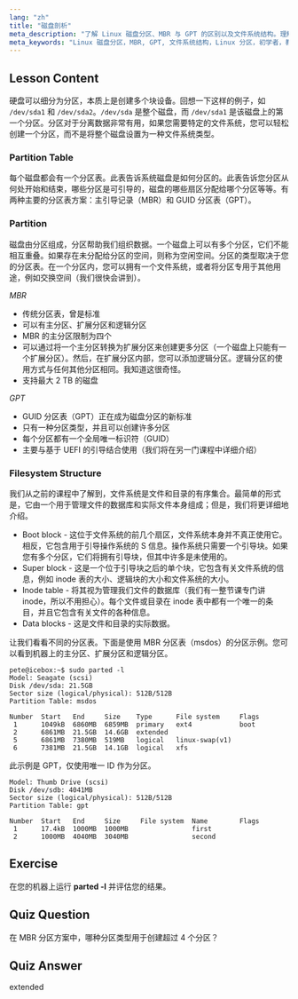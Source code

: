 ```yaml
---
lang: "zh"
title: "磁盘剖析"
meta_description: "了解 Linux 磁盘分区、MBR 与 GPT 的区别以及文件系统结构。理解分区、分区表以及如何组织数据。通过此初学者指南开始学习！"
meta_keywords: "Linux 磁盘分区，MBR, GPT, 文件系统结构，Linux 分区，初学者，教程，指南"
---
```


## Lesson Content

硬盘可以细分为分区，本质上是创建多个块设备。回想一下这样的例子，如 `/dev/sda1` 和 `/dev/sda2`。`/dev/sda` 是整个磁盘，而 `/dev/sda1` 是该磁盘上的第一个分区。分区对于分离数据非常有用，如果您需要特定的文件系统，您可以轻松创建一个分区，而不是将整个磁盘设置为一种文件系统类型。

### Partition Table

每个磁盘都会有一个分区表。此表告诉系统磁盘是如何分区的。此表告诉您分区从何处开始和结束，哪些分区是可引导的，磁盘的哪些扇区分配给哪个分区等等。有两种主要的分区表方案：主引导记录（MBR）和 GUID 分区表（GPT）。

### Partition

磁盘由分区组成，分区帮助我们组织数据。一个磁盘上可以有多个分区，它们不能相互重叠。如果存在未分配给分区的空间，则称为空闲空间。分区的类型取决于您的分区表。在一个分区内，您可以拥有一个文件系统，或者将分区专用于其他用途，例如交换空间（我们很快会讲到）。

_MBR_

- 传统分区表，曾是标准
- 可以有主分区、扩展分区和逻辑分区
- MBR 的主分区限制为四个
- 可以通过将一个主分区转换为扩展分区来创建更多分区（一个磁盘上只能有一个扩展分区）。然后，在扩展分区内部，您可以添加逻辑分区。逻辑分区的使用方式与任何其他分区相同。我知道这很奇怪。
- 支持最大 2 TB 的磁盘

_GPT_

- GUID 分区表（GPT）正在成为磁盘分区的新标准
- 只有一种分区类型，并且可以创建许多分区
- 每个分区都有一个全局唯一标识符（GUID）
- 主要与基于 UEFI 的引导结合使用（我们将在另一门课程中详细介绍）

### Filesystem Structure

我们从之前的课程中了解到，文件系统是文件和目录的有序集合。最简单的形式是，它由一个用于管理文件的数据库和实际文件本身组成；但是，我们将更详细地介绍。

- Boot block - 这位于文件系统的前几个扇区，文件系统本身并不真正使用它。相反，它包含用于引导操作系统的 S 信息。操作系统只需要一个引导块。如果您有多个分区，它们将拥有引导块，但其中许多是未使用的。
- Super block - 这是一个位于引导块之后的单个块，它包含有关文件系统的信息，例如 inode 表的大小、逻辑块的大小和文件系统的大小。
- Inode table - 将其视为管理我们文件的数据库（我们有一整节课专门讲 inode，所以不用担心）。每个文件或目录在 inode 表中都有一个唯一的条目，并且它包含有关文件的各种信息。
- Data blocks - 这是文件和目录的实际数据。

让我们看看不同的分区表。下面是使用 MBR 分区表（msdos）的分区示例。您可以看到机器上的主分区、扩展分区和逻辑分区。

```plaintext
pete@icebox:~$ sudo parted -l
Model: Seagate (scsi)
Disk /dev/sda: 21.5GB
Sector size (logical/physical): 512B/512B
Partition Table: msdos

Number  Start   End     Size    Type      File system     Flags
 1      1049kB  6860MB  6859MB  primary   ext4            boot
 2      6861MB  21.5GB  14.6GB  extended
 5      6861MB  7380MB  519MB   logical   linux-swap(v1)
 6      7381MB  21.5GB  14.1GB  logical   xfs
```

此示例是 GPT，仅使用唯一 ID 作为分区。

```plaintext
Model: Thumb Drive (scsi)
Disk /dev/sdb: 4041MB
Sector size (logical/physical): 512B/512B
Partition Table: gpt

Number  Start   End     Size     File system  Name        Flags
 1      17.4kB  1000MB  1000MB                first
 2      1000MB  4040MB  3040MB                second
```

## Exercise

在您的机器上运行 **parted -l** 并评估您的结果。

## Quiz Question

在 MBR 分区方案中，哪种分区类型用于创建超过 4 个分区？

## Quiz Answer

extended
